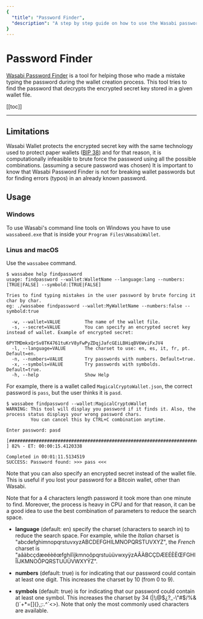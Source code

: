```yaml
---
{
  "title": "Password Finder",
  "description": "A step by step guide on how to use the Wasabi password finder to fix typos in forgotten passwords. This is the Wasabi documentation, an archive of knowledge about the open-source, non-custodial and privacy-focused Bitcoin wallet for desktop."
}
---
```


# Password Finder

[Wasabi Password Finder](https://github.com/lontivero/WasabiPasswordFinder) is a tool for helping those who made a mistake typing the password during the wallet creation process.
This tool tries to find the password that decrypts the encrypted secret key stored in a given wallet file.

[[toc]]

---

## Limitations

Wasabi Wallet protects the encrypted secret key with the same technology used to protect paper wallets ([BIP 38](/using-wasabi/BIPs.md#bip-38-password-protected-private-key)) and for that reason, it is computationally infeasible to brute force the password using all the possible combinations. (assuming a secure password was chosen)
It is important to know that Wasabi Password Finder is not for breaking wallet passwords but for finding errors (typos) in an already known password.

## Usage

### Windows

To use Wasabi's command line tools on Windows you have to use `wassabeed.exe` that is inside your `Program Files\WasabiWallet`.

### Linus and macOS

Use the `wassabee` command.

```
$ wassabee help findpassword
usage: findpassword --wallet:WalletName --language:lang --numbers:[TRUE|FALSE] --symbold:[TRUE|FALSE]

Tries to find typing mistakes in the user password by brute forcing it char by char.
eg: ./wassabee findpassword --wallet:MyWalletName --numbers:false --symbold:true

  -w, --wallet=VALUE         The name of the wallet file.
  -s, --secret=VALUE         You can specify an encrypted secret key instead of wallet. Example of encrypted secret:
                               6PYTMDmkxQrSv8TK4761tuKrV8yFwPyZDqjJafcGEiLBHiqBV6WviFxJV4
  -l, --language=VALUE       The charset to use: en, es, it, fr, pt. Default=en.
  -n, --numbers=VALUE        Try passwords with numbers. Default=true.
  -x, --symbols=VALUE        Try passwords with symbolds. Default=true.
  -h, --help                 Show Help
```

For example, there is a wallet called `MagicalCryptoWallet.json`, the correct password is `pass`, but the user thinks it is `pasd`.

```
$ wassabee findpassword --wallet:MagicalCryptoWallet
WARNING: This tool will display you password if it finds it. Also, the process status displays your wrong password chars.
         You can cancel this by CTRL+C combination anytime.

Enter password: pasd

[##################################################################################                  ] 82% - ET: 00:00:15.4120338

Completed in 00:01:11.5134519
SUCCESS: Password found: >>> pass <<<

```

Note that you can also specify an encrypted secret instead of the wallet file.
This is useful if you lost your password for a Bitcoin wallet, other than Wasabi.

Note that for a 4 characters length password it took more than one minute to find.
Moreover, the process is heavy in CPU and for that reason, it can be a good idea to use the best combination of parameters to reduce the search space.

* __language__ (default: en) specify the charset (characters to search in) to reduce the search space.
For example, while the *Italian* charset is "abcdefghimnopqrstuvxyzABCDEFGHILMNOPQRSTUVXYZ", the *French* charset is "aâàbcçdæeéèëœfghiîïjkmnoôpqrstuùüvwxyÿzAÂÀBCÇDÆEÉÈËŒFGHIÎÏJKMNOÔPQRSTUÙÜVWXYŸZ". 

* __numbers__ (default: true) is for indicating that our password could contain at least one digit. This increases the charset by 10 (from 0 to 9).

* __symbols__ (default: true) is for indicating that our password could contain at least one symbol.
This increases the charset by 34 (|!¡@$¿?_-\"#$/%&()´+*=[]{},;:.^`<>). Note that only the most commonly used characters are available.
